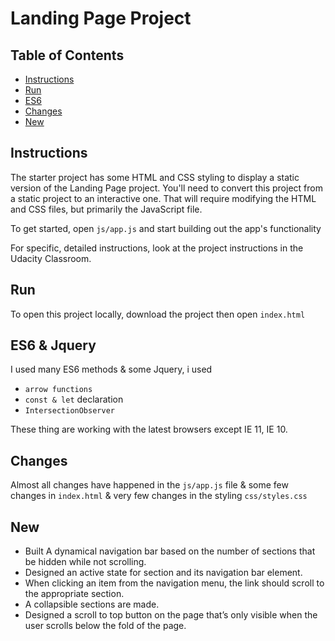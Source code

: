 # Landing Page Project

## Table of Contents

- [Instructions](#instructions)
- [Run](#Run)
- [ES6](#es6)
- [Changes](#changes)
- [New](#new)

## Instructions

The starter project has some HTML and CSS styling to display a static version of the Landing Page project. You'll need to convert this project from a static project to an interactive one. That will require modifying the HTML and CSS files, but primarily the JavaScript file.

To get started, open `js/app.js` and start building out the app's functionality

For specific, detailed instructions, look at the project instructions in the Udacity Classroom.

## Run

To open this project locally, download the project then open `index.html`

## ES6 & Jquery

I used many ES6 methods & some Jquery, i used
- `arrow functions`
- `const & let` declaration
- `IntersectionObserver`

These thing are working with the latest browsers except IE 11, IE 10.

## Changes
Almost all changes have happened in the `js/app.js` file & some few changes in `index.html` & very few changes in the styling `css/styles.css`

## New

- Built A dynamical navigation bar based on the number of sections that be hidden while not scrolling.
- Designed an active state for section and its navigation bar element.
- When clicking an item from the navigation menu, the link should scroll to the appropriate section.
- A collapsible sections are made.
- Designed a scroll to top button on the page that’s only visible when the user scrolls below the fold of the page.